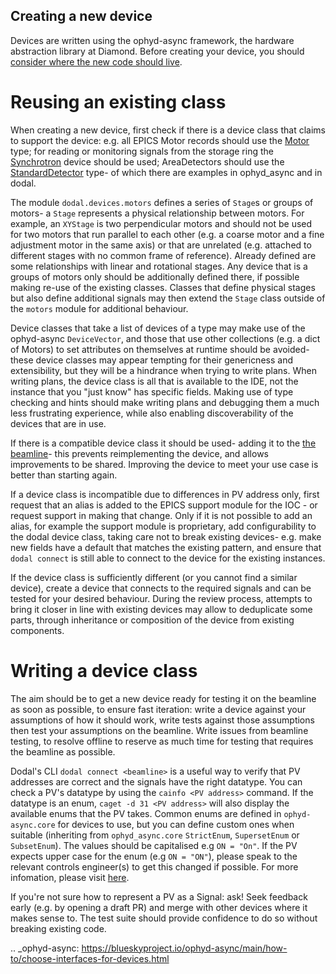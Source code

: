 Creating a new device
---------------------

Devices are written using the ophyd-async framework, the hardware abstraction library at Diamond. Before creating your device, you should [consider where the new code should live](../reference/device-standards.rst#where_to_put_devices).

Reusing an existing class
=========================

When creating a new device, first check if there is a device class that claims to support the device: e.g. all EPICS Motor records should use the [Motor](https://github.com/bluesky/ophyd-async/blob/main/src/ophyd_async/epics/motor.py) type; for reading or monitoring signals from the storage ring the [Synchrotron](https://github.com/DiamondLightSource/dodal/blob/main/src/dodal/devices/synchrotron.py) device should be used; AreaDetectors should use the [StandardDetector](https://github.com/bluesky/ophyd-async/blob/main/src/ophyd_async/core/_detector.py) type- of which there are examples in ophyd_async and in dodal.

The module `dodal.devices.motors` defines a series of `Stage`s or groups of motors- a `Stage` represents a physical relationship between motors. For example, an `XYStage` is two perpendicular motors and should not be used for two motors that run parallel to each other (e.g. a coarse motor and a fine adjustment motor in the same axis) or that are unrelated (e.g. attached to different stages with no common frame of reference). Already defined are some relationships with linear and rotational stages. Any device that is a groups of motors only should be additionally defined there, if possible making re-use of the existing classes. Classes that define physical stages but also define additional signals may then extend the `Stage` class outside of the `motors` module for additional behaviour.

Device classes that take a list of devices of a type may make use of the ophyd-async `DeviceVector`, and those that use other collections (e.g. a dict of Motors) to set attributes on themselves at runtime should be avoided- these device classes may appear tempting for their genericness and extensibility, but they will be a hindrance when trying to write plans. When writing plans, the device class is all that is available to the IDE, not the instance that you "just know" has specific fields. Making use of type checking and hints should make writing plans and debugging them a much less frustrating experience, while also enabling discoverability of the devices that are in use.

If there is a compatible device class it should be used- adding it to the [the beamline](./create-beamline.rst)- this prevents reimplementing the device, and allows improvements to be shared. Improving the device to meet your use case is better than starting again.

If a device class is incompatible due to differences in PV address only, first request that an alias is added to the EPICS support module for the IOC - or request support in making that change. Only if it is not possible to add an alias, for example the support module is proprietary, add configurability to the dodal device class, taking care not to break existing devices- e.g. make new fields have a default that matches the existing pattern, and ensure that `dodal connect` is still able to connect to the device for the existing instances.

If the device class is sufficiently different (or you cannot find a similar device), create a device that connects to the required signals and can be tested for your desired behaviour. During the review process, attempts to bring it closer in line with existing devices may allow to deduplicate some parts, through inheritance or composition of the device from existing components.


Writing a device class
======================

The aim should be to get a new device ready for testing it on the beamline as soon as possible, to ensure fast iteration: write a device against your assumptions of how it should work, write tests against those assumptions then test your assumptions on the beamline. Write issues from beamline testing, to resolve offline to reserve as much time for testing that requires the beamline as possible.

Dodal's CLI `dodal connect <beamline>` is a useful way to verify that PV addresses are correct and the signals have the right datatype. You can check a PV's datatype by using the `cainfo <PV address>` command. If the datatype is an enum, `caget -d 31 <PV address>` will also display the available enums that the PV takes. Common enums are defined in `ophyd-async.core` for devices to use, but you can define custom ones when suitable (inheriting from `ophyd_async.core` `StrictEnum`, `SupersetEnum` or `SubsetEnum`). The values should be capitalised e.g `ON = "On"`. If the PV expects upper case for the enum (e.g `ON = "ON"`), please speak to the relevant controls engineer(s) to get this changed if possible. For more infomation, please visit [here](https://blueskyproject.io/ophyd-async/main/explanations/decisions/0008-signal-types.html).

If you're not sure how to represent a PV as a Signal: ask! Seek feedback early (e.g. by opening a draft PR) and merge with other devices where it makes sense to. The test suite should provide confidence to do so without breaking existing code.


.. _ophyd-async: https://blueskyproject.io/ophyd-async/main/how-to/choose-interfaces-for-devices.html
